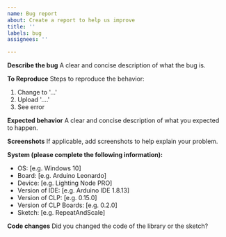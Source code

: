 ```yaml
---
name: Bug report
about: Create a report to help us improve
title: ''
labels: bug
assignees: ''

---
```


**Describe the bug**
A clear and concise description of what the bug is.

**To Reproduce**
Steps to reproduce the behavior:
1. Change to '...'
2. Upload '....'
3. See error

**Expected behavior**
A clear and concise description of what you expected to happen.

**Screenshots**
If applicable, add screenshots to help explain your problem.

**System (please complete the following information):**
 - OS: [e.g. Windows 10]
 - Board: [e.g. Arduino Leonardo]
 - Device: [e.g. Lighting Node PRO]
 - Version of IDE: [e.g. Arduino IDE 1.8.13]
 - Version of CLP: [e.g. 0.15.0]
 - Version of CLP Boards: [e.g. 0.2.0]
 - Sketch: [e.g. RepeatAndScale]

**Code changes**
Did you changed the code of the library or the sketch?
